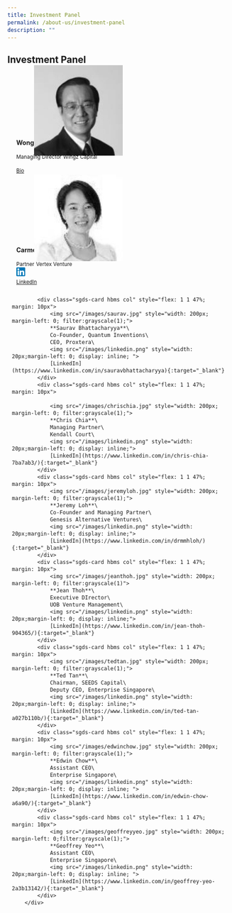 ```yaml
---
title: Investment Panel
permalink: /about-us/investment-panel
description: ""
---
```

<h2><strong>Investment Panel</strong></h2>
<div style="display: flex; flex-wrap: wrap; padding: 10px">
    <div class="sgds-card col" style="flex: 1 1 47%; margin: 10px">
        <div class="sgds-card-image" style="margin-top: 15px">
            <figure class="sgds-image"
                style="height: 100px;display: flex;justify-content: center;flex-direction: column;">
                <img src="/images/wonglinhong.jpg" style="width: 200px; margin-left: 0; filter:grayscale(1);">
            </figure>
        </div>
        <div class="sgds-card-content">
            <p><strong>Wong Lin Hong</strong></p>
                <small>Managing Director</small>
                <small>Wingz Capital</small>
            <div class="d-flex">
                <p>
                    <a href="http://www.wingz.com.sg/Wingz_Capital_Corporate/MD_Profile.html"
                        target="_blank"><small>Bio</small></a>
                </p>
            </div>
        </div>
    </div>
        <div class="sgds-card col" style="flex: 1 1 47%; margin: 10px">
            <div class="sgds-card-image" style="margin-top: 15px">
                <figure class="sgds-image"
                    style="height: 100px;display: flex;justify-content: center;flex-direction: column;">
                    <img src="/images/carmenyuen.jpg" style="width: 200px; margin-left: 0; filter:grayscale(1);">
                </figure>
            </div>
                <div class="sgds-card-content">
                    <p><strong>Carmen Yuen</strong></p>
                    <small>Partner</small>
                    <small>Vertex Venture</small>
                    <div class="d-flex">
                    <div><img src="/images/linkedin.png" style="width: 20px;margin-left: 0; display: inline;"></div>
                        <a href="https://www.linkedin.com/in/yuencarmen" target="_blank"><small>LinkedIn</small></a>
                    </div>
            </div>
        </div>
            
            <div class="sgds-card hbms col" style="flex: 1 1 47%; margin: 10px">
                <img src="/images/saurav.jpg" style="width: 200px; margin-left: 0; filter:grayscale(1);">
                **Saurav Bhattacharyya**\
                Co-Founder, Quantum Inventions\
                CEO, Proxtera\
                <img src="/images/linkedin.png" style="width: 20px;margin-left: 0; display: inline; ">
                [LinkedIn](https://www.linkedin.com/in/sauravbhattacharyya){:target="_blank"}
            </div>
            <div class="sgds-card hbms col" style="flex: 1 1 47%; margin: 10px">

                <img src="/images/chrischia.jpg" style="width: 200px; margin-left: 0; filter:grayscale(1);">
                **Chris Chia**\
                Managing Partner\
                Kendall Court\
                <img src="/images/linkedin.png" style="width: 20px;margin-left: 0; display: inline;">
                [LinkedIn](https://www.linkedin.com/in/chris-chia-7ba7ab3/){:target="_blank"}
            </div>
            <div class="sgds-card hbms col" style="flex: 1 1 47%; margin: 10px">
                <img src="/images/jeremyloh.jpg" style="width: 200px; margin-left: 0; filter:grayscale(1);">
                **Jeremy Loh**\
                Co-Founder and Managing Partner\
                Genesis Alternative Ventures\
                <img src="/images/linkedin.png" style="width: 20px;margin-left: 0; display: inline;">
                [LinkedIn](https://www.linkedin.com/in/drmmhloh/){:target="_blank"}
            </div>
            <div class="sgds-card hbms col" style="flex: 1 1 47%; margin: 10px">
                <img src="/images/jeanthoh.jpg" style="width: 200px; margin-left: 0; filter:grayscale(1)">
                **Jean Thoh**\
                Executive DIrector\
                UOB Venture Management\
                <img src="/images/linkedin.png" style="width: 20px;margin-left: 0; display: inline;">
                [LinkedIn](https://www.linkedin.com/in/jean-thoh-904365/){:target="_blank"}
            </div>
            <div class="sgds-card hbms col" style="flex: 1 1 47%; margin: 10px">
                <img src="/images/tedtan.jpg" style="width: 200px; margin-left: 0; filter:grayscale(1);">
                **Ted Tan**\
                Chairman, SEEDS Capital\
                Deputy CEO, Enterprise Singapore\
                <img src="/images/linkedin.png" style="width: 20px;margin-left: 0; display: inline;">
                [LinkedIn](https://www.linkedin.com/in/ted-tan-a027b110b/){:target="_blank"}
            </div>
            <div class="sgds-card hbms col" style="flex: 1 1 47%; margin: 10px">
                <img src="/images/edwinchow.jpg" style="width: 200px; margin-left: 0; filter:grayscale(1);">
                **Edwin Chow**\
                Assistant CEO\
                Enterprise Singapore\
                <img src="/images/linkedin.png" style="width: 20px;margin-left: 0; display: inline; ">
                [LinkedIn](https://www.linkedin.com/in/edwin-chow-a6a90/){:target="_blank"}
            </div>
            <div class="sgds-card hbms col" style="flex: 1 1 47%; margin: 10px">
                <img src="/images/geoffreyyeo.jpg" style="width: 200px; margin-left: 0;filter:grayscale(1);">
                **Geoffrey Yeo**\
                Assistant CEO\
                Enterprise Singapore\
                <img src="/images/linkedin.png" style="width: 20px;margin-left: 0; display: inline; ">
                [LinkedIn](https://www.linkedin.com/in/geoffrey-yeo-2a3b13142/){:target="_blank"}
            </div>
        </div>
